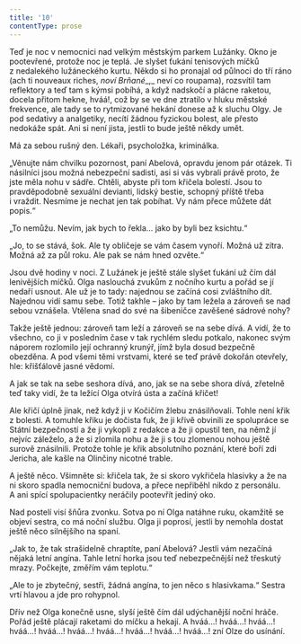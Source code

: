 ```yaml
---
title: '10'
contentType: prose
---
```


<section>

Teď je noc v nemocnici nad velkým městským parkem Lužánky. Okno je pootevřené, protože noc je teplá. Je slyšet ťukání tenisových míčků z nedalekého lužáneckého kurtu. Někdo si ho pronajal od půlnoci do tří ráno (ach ti nouveaux riches, _noví Brňané__,_ neví co roupama), rozsvítil tam reflektory a teď tam s kýmsi pobíhá, a když nadskočí a plácne raketou, docela přitom hekne, hváá!, což by se ve dne ztratilo v hluku městské frekvence, ale tady se to rytmizované hekání donese až k sluchu Olgy. Je pod sedativy a analgetiky, necítí žádnou fyzickou bolest, ale přesto nedokáže spát. Ani si není jista, jestli to bude ještě někdy umět.

Má za sebou rušný den. Lékaři, psycholožka, kriminálka.

„Věnujte nám chvilku pozornost, paní Abelová, opravdu jenom pár otázek. Ti násilníci jsou možná nebezpeční sadisti, asi si vás vybrali právě proto, že jste měla nohu v sádře. Chtěli, abyste při tom křičela bolestí. Jsou to pravděpodobně sexuální devianti, lidský bestie, schopný příště třeba i vraždit. Nesmíme je nechat jen tak pobíhat. Vy nám přece můžete dát popis.“

„To nemůžu. Nevím, jak bych to řekla… jako by byli bez ksichtu.“

„Jo, to se stává, šok. Ale ty obličeje se vám časem vynoří. Možná už zítra. Možná až za půl roku. Ale pak se nám hned ozvěte.“

</section>

<section>

Jsou dvě hodiny v noci. Z Lužánek je ještě stále slyšet ťukání už čím dál lenivějších míčků. Olga naslouchá zvukům z nočního kurtu a pořád se jí nedaří usnout. Ale už je to tady: najednou se začíná cosi zvláštního dít. Najednou vidí samu sebe. Totiž takhle – jako by tam ležela a zároveň se nad sebou vznášela. Vtělena snad do své na šibeničce zavěšené sádrové nohy?

Takže ještě jednou: zároveň tam leží a zároveň se na sebe dívá. A vidí, že to všechno, co ji v posledním čase v tak rychlém sledu potkalo, nakonec svým náporem rozlomilo její ochranný krunýř, jímž byla dosud bezpečně obezděna. A pod všemi těmi vrstvami, které se teď právě dokořán otevřely, hle: křišťálově jasné vědomí.

A jak se tak na sebe seshora dívá, ano, jak se na sebe shora dívá, zřetelně teď taky vidí, že ta ležící Olga otvírá ústa a začíná křičet!

Ale křičí úplně jinak, než když ji v Kočičím žlebu znásilňovali. Tohle není křik z bolesti. A tomuhle křiku je dočista fuk, že ji křivě obvinili ze spolupráce se Státní bezpečností a že ji vykopli z redakce a že ji opustil ten, na němž jí nejvíc záleželo, a že si zlomila nohu a že ji s tou zlomenou nohou ještě surově znásilnili. Protože tohle je křik absolutního poznání, které boří zdi Jericha, ale kašle na Olinčiny nicotné trable.

A ještě něco. Všimněte si: křičela tak, že si skoro vykřičela hlasivky a že na ni skoro spadla nemocniční budova, a přece nepřiběhl nikdo z personálu. A ani spící spolupacientky neráčily pootevřít jediný oko.

Nad postelí visí šňůra zvonku. Sotva po ní Olga natáhne ruku, okamžitě se objeví sestra, co má noční službu. Olga ji poprosí, jestli by nemohla dostat ještě něco silnějšího na spaní.

„Jak to, že tak strašidelně chraptíte, paní Abelová? Jestli vám nezačíná nějaká letní angína. Tahle letní horka jsou teď nebezpečnější než třeskutý mrazy. Počkejte, změřím vám teplotu.“

„Ale to je zbytečný, sestři, žádná angína, to jen něco s hlasivkama.“ Sestra vrtí hlavou a jde pro rohypnol.

</section>

<section>

Dřív než Olga konečně usne, slyší ještě čím dál udýchanější noční hráče. Pořád ještě plácají raketami do míčku a hekají. A hváá…! hváá…! hváá…! hváá…! hváá…! hváá…! hváá…! hváá…! hváá…! hváá…! zní Olze do usínání.

</section>
